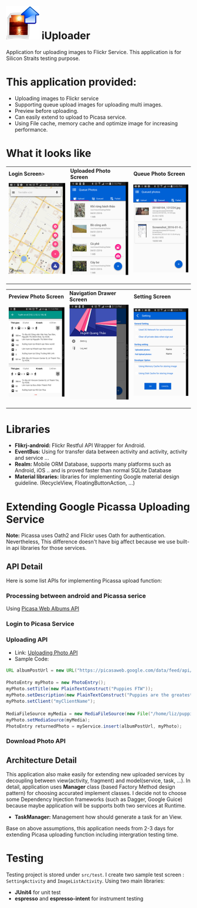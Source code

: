 # <img src="AppImages/app_image.png" width="90"/> iUploader
Application for uploading images to Flickr Service. This application is for Silicon Straits testing purpose.

# This application provided:
- Uploading images to Flickr service 
- Supporting queue upload images for uploading multi images.
- Preview before uploading.
- Can easily extend to upload to Picasa service.
- Using File cache, memory cache and optimize image for increasing performance.

# What it looks like

<table>
  <tr>
    <td><b>Login Screen</b>></td>
    <td><b>Uploaded Photo Screen</b></td>
    <td><b>Queue Photo Screen</b></td>
  </tr>
  <tr>
    <td><img src="AppImages/1.png" width="240"/>&nbsp;&nbsp;&nbsp;</td>
    <td><img src="AppImages/2.png" width="240"/>&nbsp;&nbsp;&nbsp;</td>
    <td><img src="AppImages/3.png" width="240"/>&nbsp;&nbsp;&nbsp;</td>
  </tr>
</table>

<table>
  <tr>
    <td><b>Preview Photo Screen</b></td>
    <td><b>Navigation Drawer Screen</b></td>
    <td><b>Setting Screen</b></td>
  </tr>
  <tr>
    <td><img src="AppImages/4.png" width="240"/>&nbsp;&nbsp;&nbsp;</td>
    <td><img src="AppImages/5.png" width="240"/>&nbsp;&nbsp;&nbsp;</td>
    <td><img src="AppImages/6.png" width="240"/>&nbsp;&nbsp;&nbsp;</td>
  </tr>
</table>

# Libraries
- **Flikrj-android:** Flickr Restful API Wrapper for Android.
- **EventBus:** Using for transfer data between activity and activity, activity and service ...
- **Realm:** Mobile ORM Database, supports many platforms such as Android, iOS .. and is proved faster than normal SQLite Database
- **Material libraries:** libraries for implementing Google material design guideline. (RecycleView, FloatingButtonAction, ...)

# Extending Google Picassa Uploading Service
 **Note:** Picassa uses Oath2 and Flickr uses Oath for authentication. Nevertheless, This difference doesn't have big affect because we use built-in api libraries for those services.

## API Detail
 Here is some list APIs for implementing Picassa upload function:

### Processing between android and Picassa serice
 Using <a href="https://developers.google.com/picasa-web/?hl=en">Picasa Web Albums API</a>

### Login to Picasa Service

### Uploading API 
 - Link: <a href="https://developers.google.com/picasa-web/docs/2.0/developers_guide_java?csw=1#UploadPhotos">Uploading Photo API</a>
 - Sample Code:
 ```java
URL albumPostUrl = new URL("https://picasaweb.google.com/data/feed/api/user/username/albumid/albumid");

PhotoEntry myPhoto = new PhotoEntry();
myPhoto.setTitle(new PlainTextConstruct("Puppies FTW"));
myPhoto.setDescription(new PlainTextConstruct("Puppies are the greatest."));
myPhoto.setClient("myClientName");

MediaFileSource myMedia = new MediaFileSource(new File("/home/liz/puppies.jpg"), "image/jpeg");
myPhoto.setMediaSource(myMedia);
PhotoEntry returnedPhoto = myService.insert(albumPostUrl, myPhoto);
```

### Download Photo API

## Architecture Detail
This application also make easily for extending new uploaded services by decoupling between view(activity, fragment) and model(service, task, ...).
In detail, application uses **Manager** class (based Factory Method design pattern) for choosing accurated implement classes. I decide not to choose some Dependency Injection frameworks (such as Dagger, Google Guice) because maybe application will be supports both two services at Runtime.
- **TaskManager:** Management how should generate a task for an View. 

Base on above assumptions, this application needs from 2-3 days for extending Picasa uploading function including intergration testing time.

# Testing
Testing project is stored under `src/test`. I create two sample test screen : `SettingActivity` and `ImageListActivity`. Using two main libraries:
 - **JUnit4** for unit test
 - **espresso** and **espresso-intent** for instrument testing
